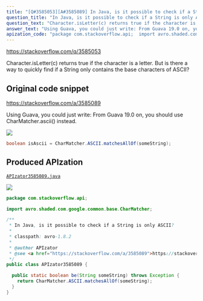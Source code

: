 ```yaml
---
title: "[Q#3585053][A#3585089] In Java, is it possible to check if a String is only ASCII?"
question_title: "In Java, is it possible to check if a String is only ASCII?"
question_text: "Character.isLetter(c) returns true if the character is a letter. But is there a way to quickly find if a String only contains the base characters of ASCII?"
answer_text: "Using Guava, you could just write: From Guava 19.0 on, you should use CharMatcher.ascii() instead."
apization_code: "package com.stackoverflow.api;  import avro.shaded.com.google.common.base.CharMatcher;  /**  * In Java, is it possible to check if a String is only ASCII?  *  * classpath: avro-1.8.2  *  * @author APIzator  * @see <a href=\"https://stackoverflow.com/a/3585089\">https://stackoverflow.com/a/3585089</a>  */ public class APIzator3585089 {    public static boolean be(String someString) throws Exception {     return CharMatcher.ASCII.matchesAllOf(someString);   } }"
---
```


https://stackoverflow.com/q/3585053

Character.isLetter(c) returns true if the character is a letter. But is there a way to quickly find if a String only contains the base characters of ASCII?



## Original code snippet

https://stackoverflow.com/a/3585089

Using Guava, you could just write:
From Guava 19.0 on, you should use CharMatcher.ascii() instead.

<div class="code-logo"><img src="/stackoverflow.png" /></div>

```java
boolean isAscii = CharMatcher.ASCII.matchesAllOf(someString);
```

## Produced APIzation

[`APIzator3585089.java`](https://github.com/pasqualesalza/apization/raw/main/data/search/APIzator3585089.java)

<div class="code-logo"><img src="/apizator.png" /></div>

```java
package com.stackoverflow.api;

import avro.shaded.com.google.common.base.CharMatcher;

/**
 * In Java, is it possible to check if a String is only ASCII?
 *
 * classpath: avro-1.8.2
 *
 * @author APIzator
 * @see <a href="https://stackoverflow.com/a/3585089">https://stackoverflow.com/a/3585089</a>
 */
public class APIzator3585089 {

  public static boolean be(String someString) throws Exception {
    return CharMatcher.ASCII.matchesAllOf(someString);
  }
}

```